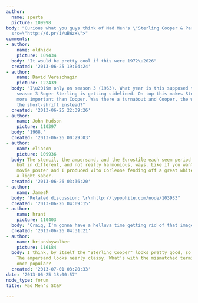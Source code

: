 ```yaml
---
author:
  name: sperte
  picture: 109998
body: "Curious what you guys think of Mad Men's \"Sterling Cooper & Partners\" logo.\r\n\r\n<img
  src=\"http://d.pr/i/uBWz+\">"
comments:
- author:
    name: oldnick
    picture: 109434
  body: "It would be pretty cool if this were 1972\u2026"
  created: '2013-06-25 19:04:24'
- author:
    name: David Vereschagin
    picture: 122439
  body: "I\u2019m only on season 3 (1963). What year is this supposed to be for?\r\n\r\nIn
    season 3 Roger Sterling is getting sidelined. On top this makes Sterling and Partners
    more important than Cooper. Was there a turnabout and Cooper, the wily one, got
    the short-shrift instead?"
  created: '2013-06-25 22:39:26'
- author:
    name: John Hudson
    picture: 110397
  body: '1968.'
  created: '2013-06-26 00:29:03'
- author:
    name: eliason
    picture: 109936
  body: The stencil, the ampersand, and the Eurostile each seem period-evocative,
    but in different, and not really harmonious, ways. Like if you wanted a seventies
    movie poster and I produced Vito Corleone fending off a great white shark with
    a light saber.
  created: '2013-06-26 03:36:20'
- author:
    name: JamesM
  body: "Related discussion: \r\nhttp://typophile.com/node/103933"
  created: '2013-06-26 04:09:15'
- author:
    name: hrant
    picture: 110403
  body: "Craig, I'm gonna have a helluva time getting rid of that image from my brain...\r\n\r\nhhp\r\n"
  created: '2013-06-26 04:31:21'
- author:
    name: brianskywalker
    picture: 116184
  body: I think, by itself the "Sterling Cooper" looks pretty good, so does "and partners".
    The ampersand looks nearly classy. What's with the mismatched terminals? Was that
    once popular?
  created: '2013-07-01 03:20:33'
date: '2013-06-25 18:00:57'
node_type: forum
title: Mad Men's SC&P

---
```

